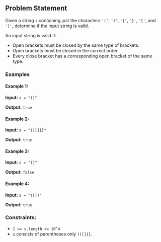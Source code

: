 ## Problem Statement

Given a string `s` containing just the characters `'('`, `')'`, `'{'`, `'}'`, `'['`, and `']'`, determine if the input string is valid.

An input string is valid if:

- Open brackets must be closed by the same type of brackets.
- Open brackets must be closed in the correct order.
- Every close bracket has a corresponding open bracket of the same type.

### Examples

#### Example 1:

**Input:** `s = "()"`

**Output:** `true`

#### Example 2:

**Input:** `s = "()[]{}"`

**Output:** `true`

#### Example 3:

**Input:** `s = "(]"`

**Output:** `false`

#### Example 4:

**Input:** `s = "([])"`

**Output:** `true`

### Constraints:

- `1 <= s.length <= 10^4`
- `s` consists of parentheses only `()[]{}`.
